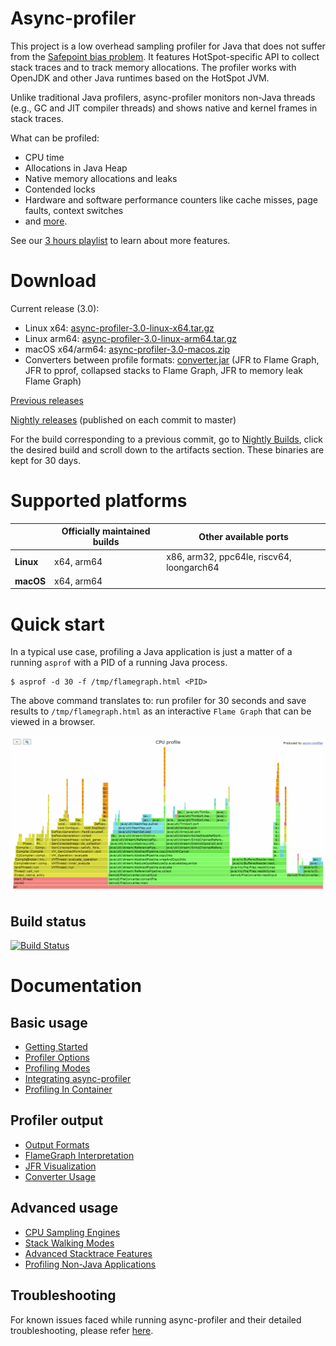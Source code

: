 # Async-profiler

This project is a low overhead sampling profiler for Java
that does not suffer from the [Safepoint bias problem](http://psy-lob-saw.blogspot.ru/2016/02/why-most-sampling-java-profilers-are.html).
It features HotSpot-specific API to collect stack traces
and to track memory allocations. The profiler works with
OpenJDK and other Java runtimes based on the HotSpot JVM.

Unlike traditional Java profilers, async-profiler monitors non-Java threads
(e.g., GC and JIT compiler threads) and shows native and kernel frames in stack traces.

What can be profiled:

- CPU time
- Allocations in Java Heap
- Native memory allocations and leaks
- Contended locks
- Hardware and software performance counters like cache misses, page faults, context switches
- and [more](docs/ProfilingModes.md).

See our [3 hours playlist](https://www.youtube.com/playlist?list=PLNCLTEx3B8h4Yo_WvKWdLvI9mj1XpTKBr)
to learn about more features.

# Download

Current release (3.0):

- Linux x64: [async-profiler-3.0-linux-x64.tar.gz](https://github.com/async-profiler/async-profiler/releases/download/v3.0/async-profiler-3.0-linux-x64.tar.gz)
- Linux arm64: [async-profiler-3.0-linux-arm64.tar.gz](https://github.com/async-profiler/async-profiler/releases/download/v3.0/async-profiler-3.0-linux-arm64.tar.gz)
- macOS x64/arm64: [async-profiler-3.0-macos.zip](https://github.com/async-profiler/async-profiler/releases/download/v3.0/async-profiler-3.0-macos.zip)
- Converters between profile formats: [converter.jar](https://github.com/async-profiler/async-profiler/releases/download/v3.0/converter.jar)
  (JFR to Flame Graph, JFR to pprof, collapsed stacks to Flame Graph, JFR to memory leak Flame Graph)

[Previous releases](https://github.com/async-profiler/async-profiler/releases)

[Nightly releases](https://github.com/async-profiler/async-profiler/releases/tag/nightly) (published on each commit to master)

For the build corresponding to a previous commit, go to
[Nightly Builds](https://github.com/async-profiler/async-profiler/actions/workflows/test-and-publish-nightly.yml),
click the desired build and scroll down to the artifacts section. These binaries are kept for 30 days.

# Supported platforms

|           | Officially maintained builds | Other available ports                     |
|-----------|------------------------------|-------------------------------------------|
| **Linux** | x64, arm64                   | x86, arm32, ppc64le, riscv64, loongarch64 |
| **macOS** | x64, arm64                   |                                           |

# Quick start

In a typical use case, profiling a Java application is just a matter of a running `asprof` with a PID of a
running Java process.

```
$ asprof -d 30 -f /tmp/flamegraph.html <PID>
```

The above command translates to: run profiler for 30 seconds and save results to `/tmp/flamegraph.html`
as an interactive `Flame Graph` that can be viewed in a browser.

[![FlameGraph](https://github.com/async-profiler/async-profiler/blob/master/.assets/images/flamegraph.png)](https://htmlpreview.github.io/?https://github.com/async-profiler/async-profiler/blob/master/.assets/html/flamegraph.html)

## Build status

[![Build Status](https://github.com/async-profiler/async-profiler/actions/workflows/test-and-publish-nightly.yml/badge.svg?branch=master)](https://github.com/async-profiler/async-profiler/actions/workflows/test-and-publish-nightly.yml)

# Documentation

## Basic usage

* [Getting Started](docs/GettingStarted.md)
* [Profiler Options](docs/ProfilerOptions.md)
* [Profiling Modes](docs/ProfilingModes.md)
* [Integrating async-profiler](docs/IntegratingAsyncProfiler.md)
* [Profiling In Container](docs/ProfilingInContainer.md)

## Profiler output

* [Output Formats](docs/OutputFormats.md)
* [FlameGraph Interpretation](docs/FlamegraphInterpretation.md)
* [JFR Visualization](docs/JfrVisualization.md)
* [Converter Usage](docs/ConverterUsage.md)

## Advanced usage

* [CPU Sampling Engines](docs/CpuSamplingEngines.md)
* [Stack Walking Modes](docs/StackWalkingModes.md)
* [Advanced Stacktrace Features](docs/AdvancedStacktraceFeatures.md)
* [Profiling Non-Java Applications](docs/ProfilingNonJavaApplications.md)

## Troubleshooting

For known issues faced while running async-profiler and their detailed troubleshooting,
please refer [here](docs/Troubleshooting.md).

